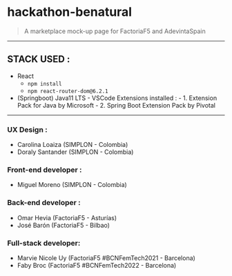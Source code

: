 # hackathon-benatural
> A marketplace mock-up page for FactoriaF5 and AdevintaSpain 
- - - -
## STACK USED : 
- React 
    - `npm install`
    - `npm react-router-dom@6.2.1`
- (Springboot) Java11 LTS
      - VSCode Extensions installed : 
      - 1. Extension Pack for Java by Microsoft
      - 2.  Spring Boot Extension Pack by Pivotal
 
- - - -
### UX Design : 
- Carolina Loaiza (SIMPLON - Colombia)
- Doraly Santander (SIMPLON - Colombia)
### Front-end developer :
- Miguel Moreno (SIMPLON - Colombia)
### Back-end developer : 
- Omar Hevia (FactoriaF5 - Asturías)
- José Barón (FactoriaF5 - Bilbao)
### Full-stack developer:
- Marvie Nicole Uy (FactoriaF5 #BCNFemTech2021 - Barcelona)
- Faby Broc (FactoriaF5 #BCNFemTech2022 - Barcelona)
